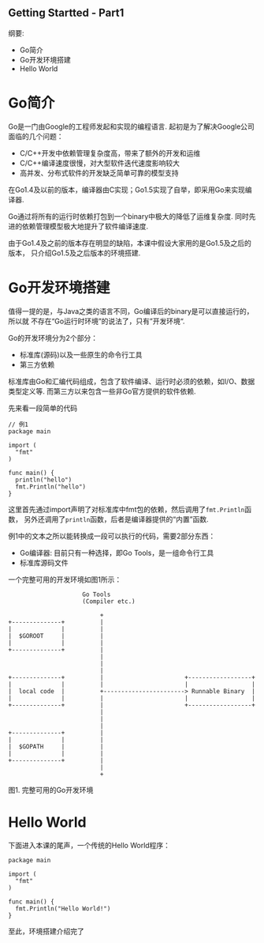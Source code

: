 Getting Startted - Part1
------------------------

纲要:

* Go简介
* Go开发环境搭建
* Hello World

# Go简介

Go是一门由Google的工程师发起和实现的编程语言.
起初是为了解决Google公司面临的几个问题：

* C/C++开发中依赖管理复杂度高，带来了额外的开发和运维
* C/C++编译速度很慢，对大型软件迭代速度影响较大
* 高并发、分布式软件的开发缺乏简单可靠的模型支持

在Go1.4及以前的版本，编译器由C实现；Go1.5实现了自举，即采用Go来实现编译器.

Go通过将所有的运行时依赖打包到一个binary中极大的降低了运维复杂度.
同时先进的依赖管理模型极大地提升了软件编译速度.

由于Go1.4及之前的版本存在明显的缺陷，本课中假设大家用的是Go1.5及之后的版本，
只介绍Go1.5及之后版本的环境搭建.

# Go开发环境搭建

值得一提的是，与Java之类的语言不同，Go编译后的binary是可以直接运行的，所以就
不存在“Go运行时环境”的说法了，只有”开发环境“.

Go的开发环境分为2个部分：

* 标准库(源码)以及一些原生的命令行工具
* 第三方依赖

标准库由Go和汇编代码组成，包含了软件编译、运行时必须的依赖，如I/O、数据类型定义等.
而第三方以来包含一些非Go官方提供的软件依赖.

先来看一段简单的代码

```
// 例1
package main

import (
  "fmt"
)

func main() {
  println("hello")
  fmt.Println("hello")
}
```

这里首先通过import声明了对标准库中fmt包的依赖，然后调用了`fmt.Println`函数，
另外还调用了`println`函数，后者是编译器提供的“内置”函数.

例1中的文本之所以能转换成一段可以执行的代码，需要2部分东西：

* Go编译器: 目前只有一种选择，即Go Tools，是一组命令行工具
* 标准库源码文件

一个完整可用的开发环境如图1所示：

```
                     Go Tools
                     (Compiler etc.)

                          +
+--------------+          |
|              |          |
|  $GOROOT     |          |
|              |          |
+--------------+          |
                          |
                          |
                          |
+--------------+          |                       +------------------+
|              |          |                       |                  |
|  local code  |          +-----------------------> Runnable Binary  |
|              |          |                       |                  |
+--------------+          |                       +------------------+
                          |
                          |
                          |
+--------------+          |
|              |          |
|  $GOPATH     |          |
|              |          |
+--------------+          |
                          |
                          +
```

图1. 完整可用的Go开发环境


# Hello World

下面进入本课的尾声，一个传统的Hello World程序：

```
package main

import (
  "fmt"
)

func main() {
  fmt.Println("Hello World!")
}
```

至此，环境搭建介绍完了









